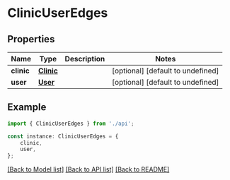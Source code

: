 # ClinicUserEdges


## Properties

Name | Type | Description | Notes
------------ | ------------- | ------------- | -------------
**clinic** | [**Clinic**](Clinic.md) |  | [optional] [default to undefined]
**user** | [**User**](User.md) |  | [optional] [default to undefined]

## Example

```typescript
import { ClinicUserEdges } from './api';

const instance: ClinicUserEdges = {
    clinic,
    user,
};
```

[[Back to Model list]](../README.md#documentation-for-models) [[Back to API list]](../README.md#documentation-for-api-endpoints) [[Back to README]](../README.md)
